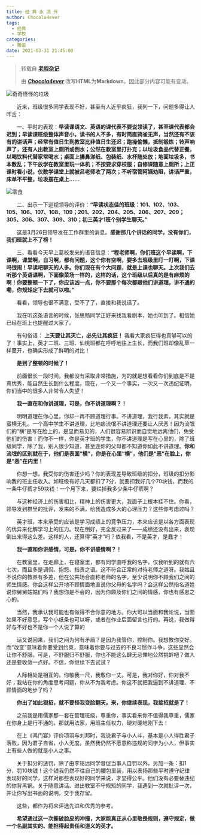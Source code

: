 ```yaml
---
title: 经 典 永 流 传
author: Chocola4ever
tags:
  - 经典
  - 学校
categories:
  - 搬运
date: 2021-03-31 21:45:00
---
```

> 转载自 [**老程杂记**](https://mp.weixin.qq.com/s?__biz=MjM5NTQ3NTgxNA==&mid=2247485023&idx=1&sn=fd0751f788863b480ca50c3522564dda&chksm=a6f6be5691813740b258a0c3fa6271b2dcef62a8d6e3561d944b2eba425a84296b2b7e9ffe46&mpshare=1&scene=23&srcid=0331juhOTuW12IaqniLEhxD2&sharer_sharetime=1617197699945&sharer_shareid=adbe17a5f825d3464e967f62af78db5e#rd)
> 
> 由 [_**Chocola4ever**_](https://chocola4ever.cf) 改写**HTML**为**Markdown**，因此部分内容可能有变动。

![奇奇怪怪的垃圾](https://gitee.com/chocola4ever/drawing-bed/raw/master/images/%E5%A5%87%E5%A5%87%E6%80%AA%E6%80%AA%E7%9A%84%E5%9E%83%E5%9C%BE.webp)

&emsp;&emsp;近来，班级很多同学表现不好，甚至有人近乎疯狂，我列一下，问题多得让人咋舌：

&emsp;&emsp;一、平时的表现：**早读课语文、英语的课代表不要说领读了，甚至课代表都会迟到；早读课班级整体声音小，读书的人不多，有时简直鸦雀无声，当然还有不该有的讲话声；经常有值日生到教室比非值日生还迟；跑操偷懒，抵制锻炼；铃声响声了，还有人出教室上厕所或倒水；公然在教室里打扑克；以垃圾食品代替正餐，以喝饮料代替家常喝水；桌面上擤鼻涕纸、包装纸、水杯随处放；地面垃圾多，书本散乱；下午放学在教室里玩一体机；不按要求穿校服；自修课随意上厕所；上正课时看小说，仅数学课堂上就被吕老师收了两次；不听宿管阿姨劝阻，讲话严重，床单不平整，垃圾摆在桌上……**

![零食](https://gitee.com/chocola4ever/drawing-bed/raw/master/images/%E9%9B%B6%E9%A3%9F.webp)

&emsp;&emsp;二、出示一下巡视领导的评价：**“早读状态佳的班级：101、102、103、105、106、107、108、109；201、202、204、205、206、207、209；305、306、307、309、310；初三英才1班个别学生聊天。”**

&emsp;&emsp;这是3月26日领导发在工作群里的消息。**感谢那几个讲话的同学，没有你们，我们班就上不了榜！**

&emsp;&emsp;三、看看今天早上葛校发来的语音信息：**“程老师啊，你们班这个早读啊，下课啊，课堂啊，自习啊，都有问题，这个你有空啊，要多去班级里盯一盯啊，下课吗很闹！早读吧聊天的人多。你们现在有个大问题，就是上课也聊天。上次我们去听那个英语课啊，下面像菜场一样的，这样的话，这个班级以后真的是有麻烦的啊！你要整顿一下了，你应该凶一点，你不要那个每次都跟他们讲道理，讲不通的嘞，你规矩定下去就可以啦。”**

&emsp;&emsp;看看，领导也很不满意，受不了了，直接和我说话了。

&emsp;&emsp;我在听这条语言的时候，张思畅同学正好来找我看剧本，她也听到了。相信她已经在班上也提醒过大家了。

&emsp;&emsp;有句俗话： **上天要让其灭亡，必先让其疯狂！** 我看大家疯狂得也真够可以的了！事实上，英才二班、三班、仙桃班都在呼呼地往上生长，而我们班却像乱草一样蔓开，也确实形成了鲜明的对比！

&emsp;&emsp;**是到了整顿的时候了！**

&emsp;&emsp;前面很长一段时间，我都没有采取非常措施，为的就是想看看你们到底是不是真优秀，能自然生长到什么程度。现在，一个又一个事实，一次又一次违纪证明，你们当中的很多人非常令人失望！

&emsp;&emsp;**我一直在和你讲道理，可是，你不讲道理啊？！**

&emsp;&emsp;明明道理在你心里，你却一再不顾道理行事。不讲道理，我行我素，其实就是蛮横无礼。一个高中学生不讲道理，比地痞流氓不讲道理还要让人厌恶！因为流氓们的“横”是写在脸上的，是显而易见的，人们很容易辨识而自觉地远离他们，免受他们的伤害！而你不一样，你是英才班的学生，你不讲道理是写在心里的，除了班级同学，除了我，别人很少知道，甚至连你的父母都不知道你如此不讲道理。**你和流氓的区别就在于，他们是表面“横”，你是在心里“横”，他们是“恶”在脸上，你是“恶”在内里！**

&emsp;&emsp;你想一想，我受你的伤害还少吗？你的表现差导致班级的扣分，班级的扣分影响我的班主任收入。如班级有好几天都扣了7分，就要扣我好几个70块钱，而我的一条牛仔裤才59块钱！一个月下来，要烂掉我多少条牛仔裤啊？

&emsp;&emsp;与这种经济上的伤害相比，精神上的伤害更大，我面子上根本挂不住。你看，领导发到群里的批评，发来的不满，给我造成多大的心理压力？这些你考虑过吗？

&emsp;&emsp;英才班，本来承受的应该是学习成绩上的竞争压力，本来应该是以各方面表现的优异来化解学习上的压力。现在倒好，完全反过来了——成绩还没有出来，表现倒出来得这么差。这样的人，还算得“英才”吗？依我看，不是英才，是蠢才！

&emsp;&emsp;**我一直和你讲感情，可是，你不讲感情啊？！**

&emsp;&emsp;在教室里，在走廊上，在寝室里，都有同学直呼我的名字，仅我听到的就有六七次，而且多是调侃、抱怨、指责之语。这不符合正常的对待老师之道呀。我姑且不说你的教养有多差，但在公共场合直称老师的名字，至少说明你不顾我们之间的师生情感。你会这样公开地不顾情面地直说你父母的名字吗？会这样公然指名道姓说你舅舅姑姑们吗？我想你是不会的，因为你顾及你们之间的情感，你也有感恩之心的。

&emsp;&emsp;当然，我承认我可能也有做得不合你意的地方。你大可以当面和我论说，当面如果不好意思，写个小纸条也可以呀，或者在作业后面留言也行的。再说，我做得好与不好也不是你一个人说了算的

&emsp;&emsp;话又说回来，我们之间为何有矛盾？是因为我管你，控制你。我想教你变好。而“改变”意味着你要受到约束，意味着你要与过去的不良习惯作斗争，这些显然会让你不舒服。可是，不舒服归不舒服，你也不能这么肆无忌惮地公然挑衅吧？做人还是要收敛一点好。不信，你继续下去试试？

&emsp;&emsp;人际相处是相互的。你敬我一尺，我敬你一丈。可是，我对你好，你对我不好；我站在你的角度思考问题，你从不为我考虑。你这不就把我逼到不讲道理、不顾情面的地步了吗？

&emsp;&emsp;**你出了如此狠招，就不要怪我变脸翻天。来，你继续表现，我接招就是了！**

&emsp;&emsp;之前我是用儒家那一套在管理班级，尊重你，事实看来你不值得我尊重，儒家在你身上是行不通的。那就用法家，用班主任权力，硬对硬地刚下去！

&emsp;&emsp;在上《鸿门宴》评价项羽与刘邦时，我说君子与小人斗，基本是小人得胜君子落败，因为君子自省，小人无度。虽然我仍然不愿意称违规的同学为小人，但事实上有些人做的就是小人之事。

&emsp;&emsp;关于扣分的惩罚，除了由李铭远同学督促当事人自罚以外，另加一条：扣1分，罚10块钱！这个钱我仍然不往自己的腰包里装，用以表扬那些平时遵守纪律表现好的同学，这样对那些表现好的同学来说，才显得公平。他们没有必要替违纪的你背黑锅。关于随意讲话、进出教室不守规矩的同学，我遇到一次就批评一次，并让你写出书面的说明，交于我存留。

&emsp;&emsp;这些，都作为将来评选先进和优秀的参考。

&emsp;&emsp;**希望通过这一次撕破脸皮的冲撞，大家能真正从心里敬畏规则，遵守规定，做一个名副其实的、能担得起责任和道义的英才。**